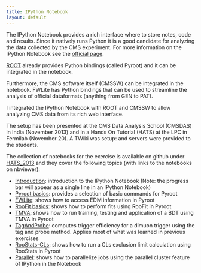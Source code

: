 ```yaml
---
title: IPython Notebook
layout: default
---
```


The IPython Notebook provides a rich interface where to store notes, code and results. Since it natively runs Python it is a good candidate for analyzing the data collected by the CMS experiment.
For more information on the IPython Notebook see the <a href="http://ipython.org/notebook.html">official page</a>.

<a href="http://root.cern.ch/drupal/">ROOT</a> already provides Python bindings (called Pyroot) and it can be integrated in the notebook.

Furthermore, the CMS software itself (CMSSW) can be integrated in the notebook. FWLite has Python bindings that can be used to streamline the analysis of official dataformats (anything from GEN to PAT).

I integrated the IPython Notebook with ROOT and CMSSW to allow analyzing CMS data from its rich web interface.

The setup has been presented at the CMS Data Analysis School (CMSDAS) in India (November 2013) and in a Hands On Tutorial (HATS) at the LPC in Fermilab (November 20). A TWiki was setup:
<a href="https://twiki.cern.ch/twiki/bin/view/CMS/SWGuideCMSDataAnalysisSchoolModernToolsForInteractiveAnalysisExercise"></a> and servers were provided to the students.

The collection of notebooks for the exercise is available on github under <a href="https://github.com/demattia/usercode/tree/master/Tutorials/InteractiveAnalysis/Notebooks/HATS_2013">HATS_2013</a> and they cover the following topics (with links to the notebooks on nbviewer):
<ul>
    <li><a href="http://nbviewer.ipython.org/urls/raw.github.com/demattia/usercode/master/Tutorials/InteractiveAnalysis/Notebooks/HATS_2013/Introduction.ipynb">Introduction</a>: introduction to the IPython Notebook (Note: the progress bar will appear as a single line in an IPython Notebook)</li>
    <li><a href="http://nbviewer.ipython.org/urls/raw.github.com/demattia/usercode/master/Tutorials/InteractiveAnalysis/Notebooks/HATS_2013/Pyroot%2520Basics.ipynb">Pyroot basics</a>: provides a selection of basic commands for Pyroot</li>
    <li><a href="http://nbviewer.ipython.org/urls/raw.github.com/demattia/usercode/master/Tutorials/InteractiveAnalysis/Notebooks/HATS_2013/FWLite.ipynb">FWLite</a>: shows how to access EDM information in Pyroot</li>
    <li><a href="http://nbviewer.ipython.org/urls/raw.github.com/demattia/usercode/master/Tutorials/InteractiveAnalysis/Notebooks/HATS_2013/RooFit%2520Basics.ipynb">RooFit basics</a>: shows how to perform fits using RooFit in Pyroot</li>
    <li><a href="http://nbviewer.ipython.org/urls/raw.github.com/demattia/usercode/master/Tutorials/InteractiveAnalysis/Notebooks/HATS_2013/TMVA.ipynb">TMVA</a>: shows how to run training, testing and application of a BDT using TMVA in Pyroot</li>
    <li><a href="http://nbviewer.ipython.org/urls/raw.github.com/demattia/usercode/master/Tutorials/InteractiveAnalysis/Notebooks/HATS_2013/TagAndProbe.ipynb">TagAndProbe</a>: computes trigger efficiency for a dimuon trigger using the tag and probe method. Applies most of what was learned in previous exercises</li>
    <li><a href="http://nbviewer.ipython.org/urls/raw.github.com/demattia/usercode/master/Tutorials/InteractiveAnalysis/Notebooks/HATS_2013/RooStats-CLs.ipynb">RooStats-CLs</a>: shows how to run a CLs exclusion limit calculation using RooStats in Pyroot</li>
    <li><a href="http://nbviewer.ipython.org/urls/raw.github.com/demattia/usercode/master/Tutorials/InteractiveAnalysis/Notebooks/HATS_2013/Parallel.ipynb">Parallel</a>: shows how to parallelize jobs using the parallel cluster feature of IPython in the Notebook</li>
</ul>
